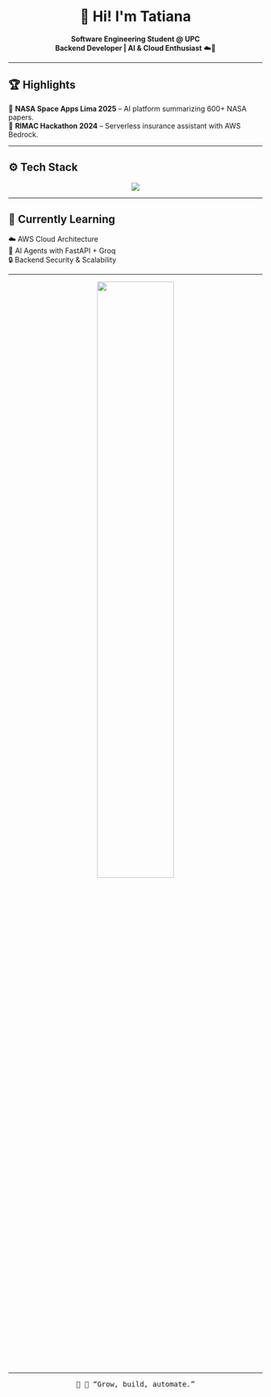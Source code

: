<div align="center">

# 👋 Hi! I'm Tatiana  
**Software Engineering Student @ UPC**  
**Backend Developer | AI & Cloud Enthusiast** ☁️🤖  
</div>

---

## 🏆 Highlights
🥈 **NASA Space Apps Lima 2025** – AI platform summarizing 600+ NASA papers.  
🥇 **RIMAC Hackathon 2024** – Serverless insurance assistant with AWS Bedrock.  

---

## ⚙️ Tech Stack
<p align="center">
  <img src="https://skillicons.dev/icons?i=java,spring,python,fastapi,aws,docker,mysql,mongodb,postgresql,linux,git" />
</p>

---

## 🌱 Currently Learning
☁️ AWS Cloud Architecture  
🧠 AI Agents with FastAPI + Groq  
🔒 Backend Security & Scalability  

---

<div align="center">
  <img src="https://github-readme-stats.vercel.app/api?username=tmedalith&show_icons=true&theme=react&bg_color=0D1117&title_color=F85D7F&border_color=7F3FBF" width="55%"/>
</div>

---

<div align="center">
  <samp>💭 🌱 “Grow, build, automate.” </samp>
</div>
